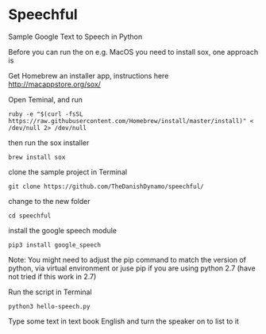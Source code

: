 # Speechful
Sample Google Text to Speech in Python

Before you can run the on e.g. MacOS you need to install sox, one approach is

Get Homebrew an installer app, instructions here http://macappstore.org/sox/

Open Teminal, and run
```
ruby -e "$(curl -fsSL https://raw.githubusercontent.com/Homebrew/install/master/install)" < /dev/null 2> /dev/null
```
then run the sox installer
```
brew install sox
```
clone the sample project in Terminal
```
git clone https://github.com/TheDanishDynamo/speechful/
```
change to the new folder
```
cd speechful
```
install the google speech module
```
pip3 install google_speech
```
Note: You might need to adjust the pip command to match the version of python, via virtual environment or juse pip if you are using python 2.7 (have not tried if this work in 2.7)

Run the script in Terminal
```
python3 hello-speech.py
```
Type some text in text book English and turn the speaker on to list to it




